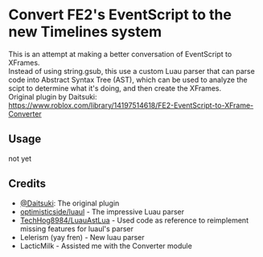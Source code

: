 # Convert FE2's EventScript to the new Timelines system
This is an attempt at making a better conversation of EventScript to XFrames.  
Instead of using string.gsub, this use a custom Luau parser that can parse code into Abstract Syntax Tree (AST), which can be used to analyze the scipt to determine what it's doing, and then create the XFrames.  
Original plugin by Daitsuki: https://www.roblox.com/library/14197514618/FE2-EventScript-to-XFrame-Converter

## Usage
not yet

## Credits
- [@Daitsuki](https://about.me/daitsukidaaaaa): The original plugin
- [optimisticside/luaul](https://github.com/optimisticside/luaul) - The impressive Luau parser
- [TechHog8984/LuauAstLua](https://github.com/TechHog8984/LuauAstLua) - Used code as reference to reimplement missing features for luaul's parser
- Lelerism (yay fren) - New luau parser
- LacticMilk - Assisted me with the Converter module